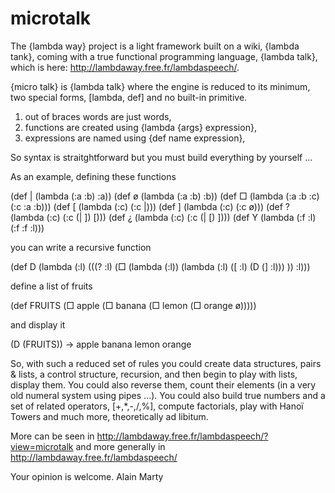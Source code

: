 # microtalk

The {lambda way} project is a light framework built on a wiki, {lambda tank}, coming with a true functional programming language, {lambda talk}, which is here: http://lambdaway.free.fr/lambdaspeech/.

{micro talk} is {lambda talk} where the engine is reduced to its minimum, two special forms, [lambda, def] and no built-in primitive.

1) out of braces words are just words,
2) functions are created using {lambda {args} expression}, 
3) expressions are named using {def name expression},

So syntax is straitghtforward but you must build everything by yourself ... 

As an example, defining these functions

(def | (lambda (:a :b) :a))
(def ø (lambda (:a :b) :b))
(def □ (lambda (:a :b :c) (:c :a :b)))
(def [ (lambda (:c) (:c |)))
(def ] (lambda (:c) (:c ø)))
(def ? (lambda (:c) (:c (| ]) [)))
(def ¿ (lambda (:c) (:c (| [) ])))
(def Y (lambda (:f :l) (:f :f :l)))

you can write a recursive function

(def D
 (lambda (:l)
  (((? :l)
   (□ (lambda (:l))
      (lambda (:l) ([ :l) (D (] :l))) )) :l)))
      
define a list of fruits

(def FRUITS
 (□ apple
  (□ banana
   (□ lemon
    (□ orange ø)))))
   
and display it   
   
(D (FRUITS))
-> apple banana lemon orange

So, with such a reduced set of rules you could create data structures, pairs & lists, a control structure, recursion, and then begin to play with lists, display them. You could also reverse them, count their elements (in a very old numeral system using pipes ...). You could also build true numbers and a set of related operators, [+,*,-,/,%], compute factorials, play with Hanoï Towers and much more, theoretically ad libitum. 

More can be seen in http://lambdaway.free.fr/lambdaspeech/?view=microtalk and more generally in http://lambdaway.free.fr/lambdaspeech/

Your opinion is welcome.
Alain Marty
